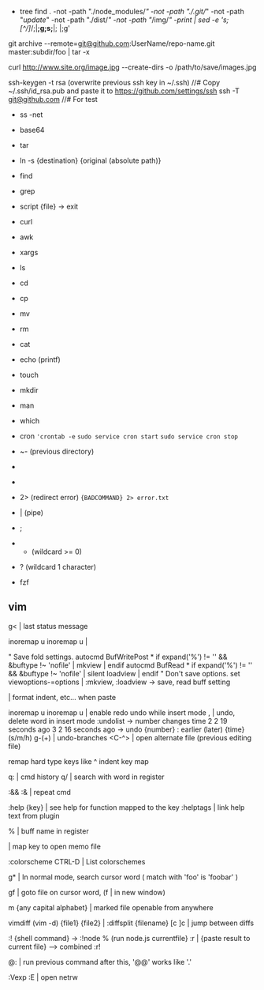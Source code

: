 - tree
find . -not -path "./node_modules/*" -not -path "./.git/*" -not -path "*update*" -not -path "./dist/*" -not -path "*/img/*"  -print | sed -e 's;[^/]*/;|____;g;s;____|; |;g'

git archive --remote=git@github.com:UserName/repo-name.git master:subdir/foo | tar -x

curl http://www.site.org/image.jpg --create-dirs -o /path/to/save/images.jpg

ssh-keygen -t rsa (overwrite previous ssh key in ~/.ssh)
//# Copy ~/.ssh/id_rsa.pub and paste it to https://github.com/settings/ssh
ssh -T git@github.com //# For test

- ss -net
- base64
- tar
- ln -s {destination} {original (absolute path)}
- find
- grep
- script {file} -> exit
- curl
- awk
- xargs
- ls
- cd
- cp
- mv 
- rm
- cat
- echo (printf)
- touch
- mkdir
- man
- which
- cron `'crontab -e` `sudo service cron start` `sudo service cron stop`
- ~- (previous directory)
- >
- >>
- 2> (redirect error) `{BADCOMMAND} 2> error.txt`
- | (pipe)
- ;
- * (wildcard >= 0)
- ? (wildcard 1 character)

- fzf

## vim
g<  | last status message

inoremap <C-u>  <C-g>u<C-u>
inoremap <C-w>  <C-g>u<C-w> |

" Save fold settings.
autocmd BufWritePost * if expand('%') != '' && &buftype !~ 'nofile' | mkview | endif
autocmd BufRead * if expand('%') != '' && &buftype !~ 'nofile' | silent loadview | endif
" Don't save options.
set viewoptions-=options | :mkview, :loadview -> save, read buff setting

| format indent, etc... when paste

inoremap <C-u>  <C-g>u<C-u>
inoremap <C-w>  <C-g>u<C-w> | enable redo undo while insert mode
<C-u> , <C-w> | undo, delete word in insert mode
:undolist -> number changes time 2 2 19 seconds ago 3 2 16 seconds ago
-> undo {number}
: earlier (later) {time}(s/m/h)
g-(+) | undo-branches
<C-^> | open alternate file (previous editing file)

remap hard type keys like ^
indent key map

q: | cmd history
q/ | search with word in register 

:&& :& | repeat cmd

:help {key} | see help for function mapped to the key
:helptags | link help text from plugin

% | buff name in register

| map key to open memo file

:colorscheme CTRL-D | List colorschemes

g\* | In normal mode, search cursor word ( match with 'foo' is 'foobar' )

gf | goto file on cursor word, (<C-w>f | in new window)

m {any capital alphabet} |  marked file openable from anywhere

vimdiff (vim -d) {file1} {file2} | :diffsplit {filename}
[c ]c | jump between diffs


:! {shell command} -> :!node % (run node.js currentfile}
:r | {paste result to current file} --> combined :r! 


@: | run previous command after this, '@@' works like '.'


:Vexp :E | open netrw
